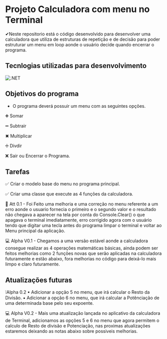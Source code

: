 # Projeto Calculadora com menu no Terminal

✔Neste repositorio está o código desenvolvido para desenvolver uma calculadora que utiliza de estruturas de repetição e de decisão para poder estruturar um menu em loop aonde o usuário decide quando encerrar o programa.

## Tecnlogias utilizadas para desenvolvimento
![.NET](https://img.shields.io/badge/.NET-5C2D91?style=for-the-badge&logo=.net&logoColor=white
)

## Objetivos do programa

* O programa deverá possuir um menu com as seguintes opções.

➕ Somar

➖ Subtrair

✖ Multiplicar

➗ Divdir

❌ Sair ou Encerrar o Programa.

## Tarefas

✅ Criar o modelo base do menu no programa principal.

✅ Criar uma classe que execute as 4 funções da calculadora.

🔧 Att 0.1 - Foi Feito uma melhoria e uma correção no menu referente a um erro aonde o usuario fornecia o primeiro e o segundo valor e o resultado não chegava a aparecer na tela por conta do Console.Clear() o que apagava o terminal imediatamente, erro corrigido agora com o usuário tendo que digitar uma tecla antes do programa limpar o terminal e voltar ao Menu principal da aplicação.

💻 Alpha V0.1 - Chegamos a uma versão estável aonde a calculadora consegue realizar as 4 operações matemáticas básicas, ainda podem ser feitos melhorias como 2 funções novas que serão aplicadas na calculadora futuramente e estão abaixo, fora melhorias no código para deixá-lo mais limpo e claro futuramente.

## Atualizações futuras

❕Alpha 0.2
▪ Adicionar a opção 5 no menu, que irá calcular o Resto da Divisão.
▪ Adicionar a opção 6 no menu, que irá calcular a Potênciação de uma determinada base pelo seu expoente.


💻 Alpha V0.2 - Mais uma atualização lançada no aplicativo da calculadora de Terminal, adicionamos as opções 5 e 6 no menu que agora permitem o calculo de Resto de divisão e Potenciação, nas proximas atualizações estaremos deixando as notas abaixo sobre possiveis melhorias.